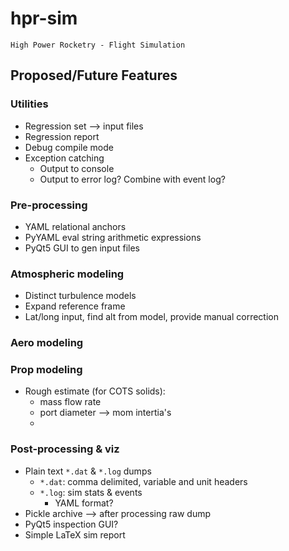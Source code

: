 # hpr-sim

`High Power Rocketry - Flight Simulation`

## Proposed/Future Features

### Utilities

 - Regression set --> input files
 - Regression report
 - Debug compile mode
 - Exception catching
   - Output to console
   - Output to error log? Combine with event log?

### Pre-processing

 - YAML relational anchors
 - PyYAML eval string arithmetic expressions 
 - PyQt5 GUI to gen input files 

### Atmospheric modeling

 - Distinct turbulence models
 - Expand reference frame
 - Lat/long input, find alt from model, provide manual correction

### Aero modeling

### Prop modeling
 - Rough estimate (for COTS solids):
   - mass flow rate
   - port diameter --> mom intertia's 
   - 

### Post-processing & viz

 - Plain text `*.dat` & `*.log` dumps
   - `*.dat`: comma delimited, variable and unit headers
   - `*.log`: sim stats & events
     - YAML format?
 - Pickle archive --> after processing raw dump
 - PyQt5 inspection GUI?
 - Simple LaTeX sim report